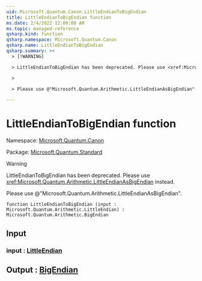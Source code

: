 ```yaml
---
uid: Microsoft.Quantum.Canon.LittleEndianToBigEndian
title: LittleEndianToBigEndian function
ms.date: 2/4/2022 12:00:00 AM
ms.topic: managed-reference
qsharp.kind: function
qsharp.namespace: Microsoft.Quantum.Canon
qsharp.name: LittleEndianToBigEndian
qsharp.summary: >+
  > [!WARNING]

  > LittleEndianToBigEndian has been deprecated. Please use <xref:Microsoft.Quantum.Arithmetic.LittleEndianAsBigEndian> instead.

  >

  > Please use @"Microsoft.Quantum.Arithmetic.LittleEndianAsBigEndian".

---
```


# LittleEndianToBigEndian function

Namespace: [Microsoft.Quantum.Canon](xref:Microsoft.Quantum.Canon)

Package: [Microsoft.Quantum.Standard](https://nuget.org/packages/Microsoft.Quantum.Standard)


> [!WARNING]
> LittleEndianToBigEndian has been deprecated. Please use <xref:Microsoft.Quantum.Arithmetic.LittleEndianAsBigEndian> instead.
>
> Please use @"Microsoft.Quantum.Arithmetic.LittleEndianAsBigEndian".



```qsharp
function LittleEndianToBigEndian (input : Microsoft.Quantum.Arithmetic.LittleEndian) : Microsoft.Quantum.Arithmetic.BigEndian
```


## Input

### input : [LittleEndian](xref:Microsoft.Quantum.Arithmetic.LittleEndian)





## Output : [BigEndian](xref:Microsoft.Quantum.Arithmetic.BigEndian)

